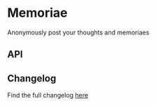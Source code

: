 # Memoriae

Anonymously post your thoughts and memoriaes

## API

## Changelog

Find the full changelog [here](./changelog.md)
